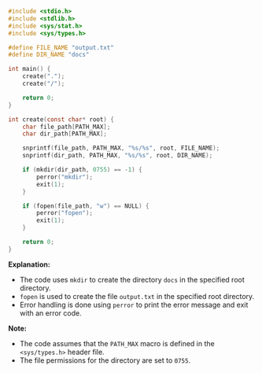 ```c
#include <stdio.h>
#include <stdlib.h>
#include <sys/stat.h>
#include <sys/types.h>

#define FILE_NAME "output.txt"
#define DIR_NAME "docs"

int main() {
    create(".");
    create("/");

    return 0;
}

int create(const char* root) {
    char file_path[PATH_MAX];
    char dir_path[PATH_MAX];

    snprintf(file_path, PATH_MAX, "%s/%s", root, FILE_NAME);
    snprintf(dir_path, PATH_MAX, "%s/%s", root, DIR_NAME);

    if (mkdir(dir_path, 0755) == -1) {
        perror("mkdir");
        exit(1);
    }

    if (fopen(file_path, "w") == NULL) {
        perror("fopen");
        exit(1);
    }

    return 0;
}
```

**Explanation:**

* The code uses `mkdir` to create the directory `docs` in the specified root directory.
* `fopen` is used to create the file `output.txt` in the specified root directory.
* Error handling is done using `perror` to print the error message and exit with an error code.

**Note:**

* The code assumes that the `PATH_MAX` macro is defined in the `<sys/types.h>` header file.
* The file permissions for the directory are set to `0755`.
